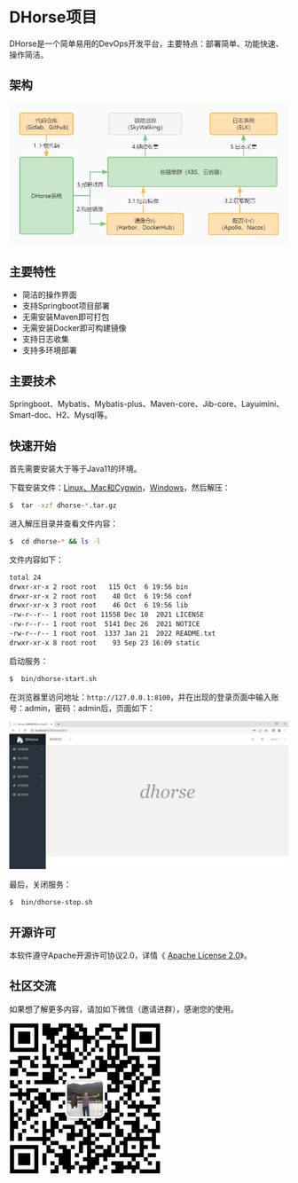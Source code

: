 # DHorse项目
DHorse是一个简单易用的DevOps开发平台，主要特点：部署简单、功能快速、操作简洁。

## 架构
![Image text](./static/images/architecture.jpg)

## 主要特性
* 简洁的操作界面
* 支持Springboot项目部署
* 无需安装Maven即可打包
* 无需安装Docker即可构建镜像
* 支持日志收集
* 支持多环境部署

## 主要技术
Springboot、Mybatis、Mybatis-plus、Maven-core、Jib-core、Layuimini、Smart-doc、H2、Mysql等。

## 快速开始
首先需要安装大于等于Java11的环境。

下载安装文件：[Linux、Mac和Cygwin](https://gitee.com/tiandizhiguai/release2/raw/master/dhorse-1.0.2-x64_bin.tar.gz)，[Windows](https://gitee.com/tiandizhiguai/release2/raw/master/dhorse-1.0.2-x64_bin.tar.gz)，然后解压：

```bash
$  tar -xzf dhorse-*.tar.gz
```

进入解压目录并查看文件内容：

```bash
$  cd dhorse-* && ls -l
```

文件内容如下：

```bash
total 24
drwxr-xr-x 2 root root   115 Oct  6 19:56 bin
drwxr-xr-x 2 root root    48 Oct  6 19:56 conf
drwxr-xr-x 3 root root    46 Oct  6 19:56 lib
-rw-r--r-- 1 root root 11558 Dec 10  2021 LICENSE
-rw-r--r-- 1 root root  5141 Dec 26  2021 NOTICE
-rw-r--r-- 1 root root  1337 Jan 21  2022 README.txt
drwxr-xr-x 8 root root    93 Sep 23 16:09 static
```

启动服务：

```bash
$  bin/dhorse-start.sh
```

在浏览器里访问地址：`http://127.0.0.1:8100`，并在出现的登录页面中输入账号：admin，密码：admin后，页面如下：

![Image text](./static/images/home.jpg)

最后，关闭服务：

```bash
$  bin/dhorse-stop.sh
```

## 开源许可

本软件遵守Apache开源许可协议2.0，详情《 [Apache License 2.0](http://www.apache.org/licenses/LICENSE-2.0)》。

## 社区交流

如果想了解更多内容，请加如下微信（邀请进群），感谢您的使用。

<img  src="./static/images/weixin.jpg" align='left'/> 
